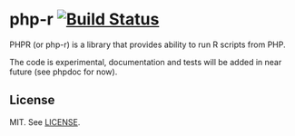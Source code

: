 # php-r [![Build Status](https://travis-ci.org/kachkaev/php-r.png?branch=master)](https://travis-ci.org/kachkaev/php-r)

PHPR (or php-r) is a library that provides ability to run R scripts from PHP.

The code is experimental, documentation and tests will be added in near future (see phpdoc for now).

## License

MIT. See [LICENSE](LICENSE).

